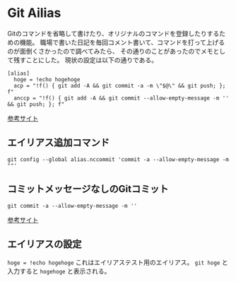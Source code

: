 # Git Ailias

Gitのコマンドを省略して書けたり、オリジナルのコマンドを登録したりするための機能。
職場で書いた日記を毎回コメント書いて、コマンドを打って上げるのが面倒くさかったので調べてみたら、
その通りのことがあったのでメモとして残すことにした。
現状の設定は以下の通りである。

``` Git
[alias]
  hoge = !echo hogehoge
  acp = "!f() { git add -A && git commit -a -m \"$@\" && git push; }; f"
  anccp = "!f() { git add -A && git commit --allow-empty-message -m '' && git push; }; f"
```

[参考サイト](https://www.it-swarm-ja.tech/ja/git/git-add%E3%80%81commit%E3%80%81push%E3%82%B3%E3%83%9E%E3%83%B3%E3%83%89%E3%82%921%E3%81%BE%E3%81%A8%E3%82%81%E3%81%A6%E3%81%BE%E3%81%97%E3%81%9F%E3%81%8B%EF%BC%9F/1043252019/)

## エイリアス追加コマンド

``` Git
git config --global alias.nccommit 'commit -a --allow-empty-message -m ""'
```

## コミットメッセージなしのGitコミット

```Git
git commit -a --allow-empty-message -m ''
```

[参考サイト](https://okamerin.com/nc/title/509.htm)

## エイリアスの設定

`hoge = !echo hogehoge`
これはエイリアステスト用のエイリアス。
`git hoge` と入力すると `hogehoge` と表示される。

